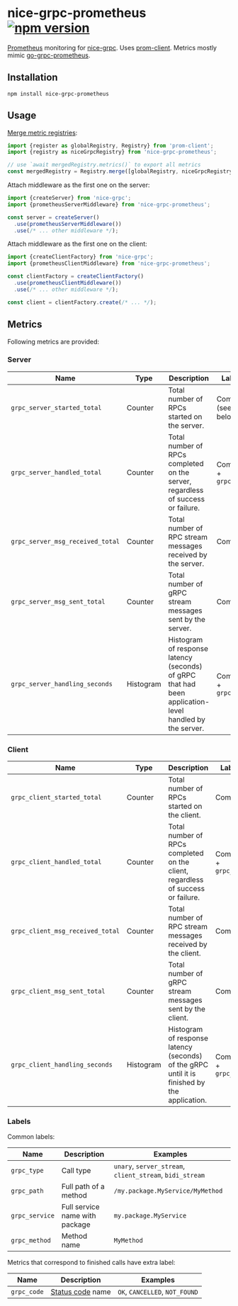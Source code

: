 # nice-grpc-prometheus [![npm version][npm-image]][npm-url]

[Prometheus](https://prometheus.io/) monitoring for
[nice-grpc](https://github.com/deeplay-io/nice-grpc). Uses
[prom-client](https://github.com/siimon/prom-client). Metrics mostly mimic
[go-grpc-prometheus](https://github.com/grpc-ecosystem/go-grpc-prometheus).

## Installation

    npm install nice-grpc-prometheus

## Usage

[Merge metric registries](https://github.com/siimon/prom-client#multiple-registries):

```ts
import {register as globalRegistry, Registry} from 'prom-client';
import {registry as niceGrpcRegistry} from 'nice-grpc-prometheus';

// use `await mergedRegistry.metrics()` to export all metrics
const mergedRegistry = Registry.merge([globalRegistry, niceGrpcRegistry]);
```

Attach middleware as the first one on the server:

```ts
import {createServer} from 'nice-grpc';
import {prometheusServerMiddleware} from 'nice-grpc-prometheus';

const server = createServer()
  .use(prometheusServerMiddleware())
  .use(/* ... other middleware */);
```

Attach middleware as the first one on the client:

```ts
import {createClientFactory} from 'nice-grpc';
import {prometheusClientMiddleware} from 'nice-grpc-prometheus';

const clientFactory = createClientFactory()
  .use(prometheusClientMiddleware())
  .use(/* ... other middleware */);

const client = clientFactory.create(/* ... */);
```

## Metrics

Following metrics are provided:

### Server

| Name                             | Type      | Description                                                                                            | Labels               |
| -------------------------------- | --------- | ------------------------------------------------------------------------------------------------------ | -------------------- |
| `grpc_server_started_total`      | Counter   | Total number of RPCs started on the server.                                                            | Common (see below)   |
| `grpc_server_handled_total`      | Counter   | Total number of RPCs completed on the server, regardless of success or failure.                        | Common + `grpc_code` |
| `grpc_server_msg_received_total` | Counter   | Total number of RPC stream messages received by the server.                                            | Common               |
| `grpc_server_msg_sent_total`     | Counter   | Total number of gRPC stream messages sent by the server.                                               | Common               |
| `grpc_server_handling_seconds`   | Histogram | Histogram of response latency (seconds) of gRPC that had been application-level handled by the server. | Common + `grpc_code` |

### Client

| Name                             | Type      | Description                                                                                  | Labels               |
| -------------------------------- | --------- | -------------------------------------------------------------------------------------------- | -------------------- |
| `grpc_client_started_total`      | Counter   | Total number of RPCs started on the client.                                                  | Common               |
| `grpc_client_handled_total`      | Counter   | Total number of RPCs completed on the client, regardless of success or failure.              | Common + `grpc_code` |
| `grpc_client_msg_received_total` | Counter   | Total number of RPC stream messages received by the client.                                  | Common               |
| `grpc_client_msg_sent_total`     | Counter   | Total number of gRPC stream messages sent by the client.                                     | Common               |
| `grpc_client_handling_seconds`   | Histogram | Histogram of response latency (seconds) of the gRPC until it is finished by the application. | Common + `grpc_code` |

### Labels

Common labels:

| Name           | Description                    | Examples                                                 |
| -------------- | ------------------------------ | -------------------------------------------------------- |
| `grpc_type`    | Call type                      | `unary`, `server_stream`, `client_stream`, `bidi_stream` |
| `grpc_path`    | Full path of a method          | `/my.package.MyService/MyMethod`                         |
| `grpc_service` | Full service name with package | `my.package.MyService`                                   |
| `grpc_method`  | Method name                    | `MyMethod`                                               |

Metrics that correspond to finished calls have extra label:

| Name        | Description                                                                  | Examples                       |
| ----------- | ---------------------------------------------------------------------------- | ------------------------------ |
| `grpc_code` | [Status code](https://grpc.github.io/grpc/core/md_doc_statuscodes.html) name | `OK`, `CANCELLED`, `NOT_FOUND` |

[npm-image]: https://badge.fury.io/js/nice-grpc-prometheus.svg
[npm-url]: https://badge.fury.io/js/nice-grpc-prometheus
